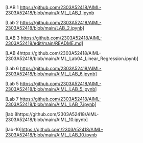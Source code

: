 [LAB 1 https://github.com/2303A52418/AIML-2303A52418/blob/main/AIML_LAB_1.ipynb

[Lab 2 https://github.com/2303A52418/AIML-2303A52418/blob/main/LAB_2.ipynb]

[LAB 3 https://github.com/2303A52418/AIML-2303A52418/edit/main/README.md]

[LAB 4https://github.com/2303A52418/AIML-2303A52418/blob/main/AIML_Lab04_Linear_Regression.ipynb]

[Lab 6 https://github.com/2303A52418/AIML-2303A52418/blob/main/AIML_LAB_6.ipynb]

[Lab 5  https://github.com/2303A52418/AIML-2303A52418/blob/main/AIML_LAB_5.ipynb]

[Lab 7 https://github.com/2303A52418/AIML-2303A52418/blob/main/AIML_LAB_7.ipynb]

[lab 8https://github.com/2303A52418/AIML-2303A52418/blob/main/AIML_10.ipynb]

[lab-10]https://github.com/2303A52418/AIML-2303A52418/blob/main/AIML_LAB_10.ipynb
